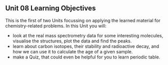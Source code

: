 ## Unit 08 Learning Objectives

This is the first of two Units focussing on applying the learned material for chemistry-related problems. In this Unit you will:

- look at the real mass spectrometry data for some interesting molecules, visualise the structures, plot the data and find the peaks.
- learn about carbon isotopes, their stability and radioactive decay, and how we can use it to calculate the age of a given sample.
- make a Quiz, that could even be helpful for you to learn periodic table.